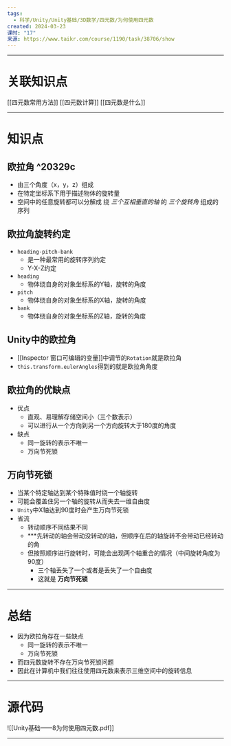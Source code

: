 ```yaml
---
tags:
  - 科学/Unity/Unity基础/3D数学/四元数/为何使用四元数
created: 2024-03-23
课时: "17"
来源: https://www.taikr.com/course/1190/task/38706/show
---
```




---
# 关联知识点

[[四元数常用方法]] [[四元数计算]] [[四元数是什么]]

---
# 知识点

## 欧拉角 ^20329c

- 由三个角度（x，y，z）组成
- 在特定坐标系下用于描述物体的旋转量
- 空间中的任意旋转都可以分解成 绕 *三个互相垂直的轴* 的 *三个旋转角* 组成的 序列
## 欧拉角旋转约定

- `heading-pitch-bank`
	- 是一种最常用的旋转序列约定
	- Y-X-Z约定
- `heading`
	- 物体绕自身的对象坐标系的Y轴，旋转的角度
- `pitch`
	- 物体绕自身的对象坐标系的X轴，旋转的角度
- `bank`
	- 物体绕自身的对象坐标系的Z轴，旋转的角度
## Unity中的欧拉角

- [[Inspector 窗口可编辑的变量]]中调节的`Rotation`就是欧拉角
- `this.transform.eulerAngles`得到的就是欧拉角角度
## 欧拉角的优缺点

- 优点
	- 直观、易理解存储空间小（三个数表示）
	- 可以进行从一个方向到另一个方向旋转大于180度的角度
- 缺点
	- 同一旋转的表示不唯一
	- 万向节死锁
## 万向节死锁

- 当某个特定轴达到某个特殊值时绕一个轴旋转
- 可能会覆盖住另一个轴的旋转从而失去一维自由度
- `Unity`中X轴达到90度时会产生万向节死锁
- 省流
	- 转动顺序不同结果不同
	- ***先转动的轴会带动没转动的轴，但顺序在后的轴旋转不会带动已经转动的角
	- 但按照顺序进行旋转时，可能会出现两个轴重合的情况（中间旋转角度为90度）
		- 三个轴丢失了一个或者是丢失了一个自由度
		- 这就是 **万向节死锁**


---
# 总结

- 因为欧拉角存在一些缺点
	- 同一旋转的表示不唯一
	- 万向节死锁
- 而四元数旋转不存在万向节死锁问题
- 因此在计算机中我们往往使用四元数来表示三维空间中的旋转信息

---
# 源代码

![[Unity基础——8为何使用四元数.pdf]]

---


